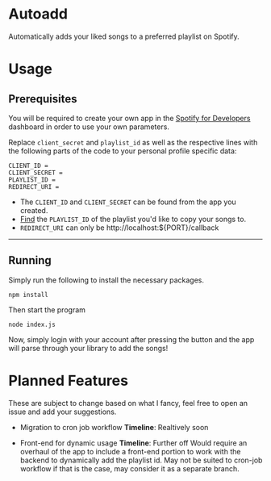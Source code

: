 # Autoadd
Automatically adds your liked songs to a preferred playlist on Spotify.

# Usage
## Prerequisites
You will be required to create your own app in the [Spotify for Developers](https://developer.spotify.com/) dashboard in order to use your own parameters. 

Replace `client_secret` and `playlist_id` as well as the respective lines with the following parts of the code to your personal profile specific data:
```
CLIENT_ID =
CLIENT_SECRET =
PLAYLIST_ID =
REDIRECT_URI =
```

- The `CLIENT_ID` and `CLIENT_SECRET` can be found from the app you created.
- [Find](https://clients.caster.fm/knowledgebase/110/How-to-find-Spotify-playlist-ID.html) the `PLAYLIST_ID` of the playlist you'd like to copy your songs to.
- `REDIRECT_URI` can only be http://localhost:${PORT}/callback
---

## Running

Simply run the following to install the necessary packages.
```
npm install
```
Then start the program
```
node index.js
```

Now, simply login with your account after pressing the button and the app will parse through your library to add the songs!

# Planned Features
These are subject to change based on what I fancy, feel free to open an issue and add your suggestions.

- Migration to cron job workflow
    **Timeline**: Realtively soon

- Front-end for dynamic usage
    **Timeline**: Further off
    Would require an overhaul of the app to include a front-end portion to work with the backend to dynamically add the playlist id. May not be suited to cron-job workflow if that is the case, may consider it as a separate branch.
